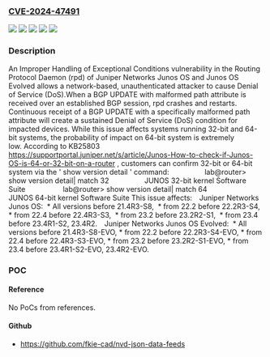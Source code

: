 ### [CVE-2024-47491](https://cve.mitre.org/cgi-bin/cvename.cgi?name=CVE-2024-47491)
![](https://img.shields.io/static/v1?label=Product&message=Junos%20OS%20Evolved&color=blue)
![](https://img.shields.io/static/v1?label=Product&message=Junos%20OS&color=blue)
![](https://img.shields.io/static/v1?label=Version&message=0%3C%2021.4R3-S8%20&color=brighgreen)
![](https://img.shields.io/static/v1?label=Version&message=0%3C%2021.4R3-S8-EVO%20&color=brighgreen)
![](https://img.shields.io/static/v1?label=Vulnerability&message=CWE-755%20Improper%20Handling%20of%20Exceptional%20Conditions&color=brighgreen)

### Description

An Improper Handling of Exceptional Conditions vulnerability in the Routing Protocol Daemon (rpd) of Juniper Networks Junos OS and Junos OS Evolved allows a network-based, unauthenticated attacker to cause Denial of Service (DoS).When a BGP UPDATE with malformed path attribute is received over an established BGP session, rpd crashes and restarts. Continuous receipt of a BGP UPDATE with a specifically malformed path attribute will create a sustained Denial of Service (DoS) condition for impacted devices. While this issue affects systems running 32-bit and 64-bit systems, the probability of impact on 64-bit system is extremely low. According to  KB25803  https://supportportal.juniper.net/s/article/Junos-How-to-check-if-Junos-OS-is-64-or-32-bit-on-a-router , customers can confirm 32-bit or 64-bit system via the ' show version detail ' command:     lab@router> show version detail| match 32     JUNOS 32-bit kernel Software Suite      lab@router> show version detail| match 64     JUNOS 64-bit kernel Software Suite This issue affects: Juniper Networks Junos OS:   *  All versions before 21.4R3-S8,   *  from 22.2 before 22.2R3-S4,   *  from 22.4 before 22.4R3-S3,   *  from 23.2 before 23.2R2-S1,   *  from 23.4 before 23.4R1-S2, 23.4R2. Juniper Networks Junos OS Evolved:   *  All versions before 21.4R3-S8-EVO,   *  from 22.2 before 22.2R3-S4-EVO,   *  from 22.4 before 22.4R3-S3-EVO,  *  from 23.2 before 23.2R2-S1-EVO,   *  from 23.4 before 23.4R1-S2-EVO, 23.4R2-EVO.

### POC

#### Reference
No PoCs from references.

#### Github
- https://github.com/fkie-cad/nvd-json-data-feeds

